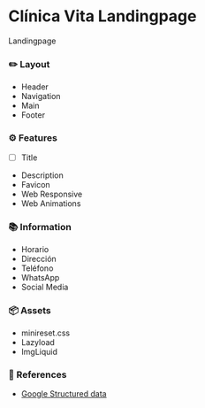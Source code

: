 # Clínica Vita Landingpage
Landingpage

### ✏️ Layout
- Header
- Navigation
- Main
- Footer

### ⚙️ Features
- [ ] Title
- Description
- Favicon
- Web Responsive
- Web Animations

### 📚 Information
- Horario
- Dirección
- Teléfono
- WhatsApp
- Social Media

### 📦 Assets
- minireset.css
- Lazyload
- ImgLiquid

### 📎 References
- [Google Structured data](https://developers.google.com/search/docs/appearance/structured-data/image-license-metadata)
